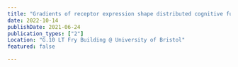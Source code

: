 ```yaml
---
title: "Gradients of receptor expression shape distributed cognitive functions"
date: 2022-10-14
publishDate: 2021-06-24
publication_types: ["2"]
Location: "G.10 LT Fry Building @ University of Bristol"
featured: false

---
```


